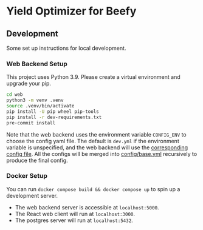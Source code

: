 # Yield Optimizer for Beefy

## Development
Some set up instructions for local development.

### Web Backend Setup
This project uses Python 3.9. Please create a virtual environment and upgrade your pip.
```bash
cd web
python3 -m venv .venv
source .venv/bin/activate
pip install -U pip wheel pip-tools
pip install -r dev-requirements.txt
pre-commit install
```

Note that the web backend uses the environment variable `CONFIG_ENV` to choose the config
yaml file. The default is `dev.yml` if the environment variable is unspecified, and the web
backend will use the [corresponding config file](config/dev.yml). All the configs will be merged
into [config/base.yml](config/base.yml) recursively to produce the final config.

### Docker Setup
You can run `docker compose build && docker compose up` to spin up a development server.
- The web backend server is accessible at `localhost:5000`.
- The React web client will run at `localhost:3000`.
- The postgres server will run at `localhost:5432`.
